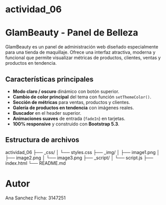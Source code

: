 # actividad_06
# GlamBeauty - Panel de Belleza

GlamBeauty es un panel de administración web diseñado especialmente para una tienda de maquillaje. Ofrece una interfaz atractiva, moderna y funcional que permite visualizar métricas de productos, clientes, ventas y productos en tendencia.

## Características principales

- **Modo claro / oscuro** dinámico con botón superior.
- **Cambio de color principal** del tema con función `setThemeColor()`.
- **Sección de métricas** para ventas, productos y clientes.
- **Galería de productos en tendencia** con imágenes reales.
- **Buscador** en el header superior.
- **Animaciones suaves** de entrada (`fadeIn`) en tarjetas.
- **100% responsive** y construido con **Bootstrap 5.3**.

## Estructura de archivos
actividad_06
├── _css/
│ └── styles.css
├── _img/
│ ├── image1.png
│ ├── image2.png 
│ └── image3.png 
├── _script/
│ └── script.js 
├── index.html 
└── README.md 

# Autor
Ana Sanchez
Ficha: 3147251